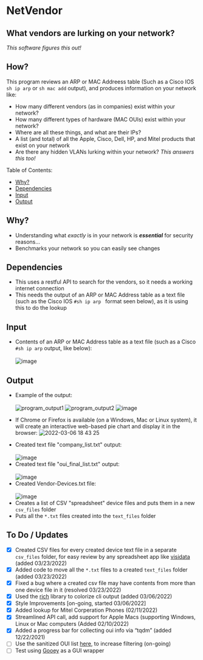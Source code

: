 # NetVendor

## What vendors are lurking on your network? 

*This software figures this out!* 

## How?
This program reviews an ARP or MAC Addreess table (Such as a Cisco IOS ```sh ip arp``` or ```sh mac add``` output), and produces information on your network like:
* How many different vendors (as in companies) exist within your network?
* How many different types of hardware (MAC OUIs) exist within your network?
* Where are all these things, and what are their IPs?
* A list (and total) of all the Apple, Cisco, Dell, HP, and Mitel products that exist on your network
* Are there any hidden VLANs lurking within your network? *This answers this too!*

Table of Contents:
  - [Why?](#why)
  - [Dependencies](#dependencies)
  - [Input](#input)
  - [Output](#output)

## Why?
* Understanding what *exactly* is in your network is **_essential_** for security reasons... <br>
* Benchmarks your network so you can easily see changes

## Dependencies 
* This uses a restful API to search for the vendors, so it needs a working internet connection
* This needs the output of an ARP or MAC Address table as a text file (such as the Cisco IOS ```#sh ip arp ``` format seen below), as it is using this to do the lookup
## Input
* Contents of an ARP or MAC Address table as a text file (such as a Cisco ```#sh ip arp``` output, like below):</br></br>
 ![image](https://user-images.githubusercontent.com/48565067/144638643-f26b64fe-e992-4163-a0a9-a1c90b0b6028.png)
## Output
* Example of the output: </br></br>
![program_output1](https://user-images.githubusercontent.com/48565067/156947568-60770c6b-f270-4087-abbc-7c7c40043439.png)
![program_output2](https://user-images.githubusercontent.com/48565067/156942018-807a5762-dcb8-49b0-b8df-fc33dec61433.png)
![image](https://user-images.githubusercontent.com/48565067/159778884-924f1c9c-ecf6-46ea-88aa-c4529eb741c3.png)

 - If Chrome or Firefox is available (on a Windows, Mac or Linux system), it will create an interactive web-based pie chart and display it in the browser:
 ![2022-03-06 18 43 25](https://user-images.githubusercontent.com/48565067/156947443-4510c608-b49f-4f3c-a8c9-60da13627ba6.png)
 * Created text file "company_list.txt" output:</br></br>
 ![image](https://user-images.githubusercontent.com/48565067/144633574-5bc13c04-a712-490d-b186-a30b4d9d8a73.png)
* Created text file "oui_final_list.txt" output:</br></br>
 ![image](https://user-images.githubusercontent.com/48565067/144633706-24bbe2ef-6965-4847-b3a9-0f22242ff95f.png)
* Created Vendor-Devices.txt file:</br></br>
  ![image](https://user-images.githubusercontent.com/48565067/144880526-74cc7658-ae97-4841-812e-24f4f274525d.png)
* Creates a list of CSV "spreadsheet" device files and puts them in a new ```csv_files``` folder
* Puts all the ```*.txt``` files created into the ```text_files``` folder 

## To Do / Updates
- [x] Created CSV files for every created device text file in a separate ```csv_files``` folder, for easy review by any spreadsheet app like [visidata](https://www.visidata.org) (added 03/23/2022)
- [x] Added code to move all the ```*.txt``` files to a created ```text_files``` folder (added 03/23/2022)
- [x] Fixed a bug where a created csv file may have contents from more than one device file in it (resolved 03/23/2022)
- [x] Used the [rich](https://github.com/Textualize/rich) library to colorize cli output (added 03/06/2022)
- [x] Style Improvements [on-going, started 03/06/2022]
- [x] Added lookup for Mitel Corperation Phones (02/11/2022)
- [x] Streamlined API call, add support for Apple Macs (supporting Windows, Linux or Mac computers (Added 02/10/2022)
- [x] Added a progress bar for collecting oui info via “tqdm” (added 12/22/2021)
- [ ] Use the sanitized OUI list [here](https://linuxnet.ca/ieee/oui/), to increase filtering (on-going)
- [ ] Test using [Gooey](https://github.com/chriskiehl/Gooey) as a GUI wrapper
